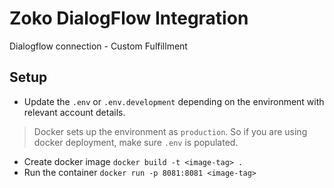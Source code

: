 # Zoko DialogFlow Integration
Dialogflow connection - Custom Fulfillment

## Setup
- Update the `.env` or `.env.development` depending on the environment with relevant account details. 
> Docker sets up the environment as `production`. So if you are using docker deployment, make sure `.env` is populated.
- Create docker image `docker build -t <image-tag> .`
- Run the container `docker run -p 8081:8081 <image-tag>`

